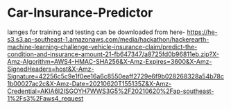# Car-Insurance-Predictor

Iamges for training and testing can be downloaded from here- https://he-s3.s3.ap-southeast-1.amazonaws.com/media/hackathon/hackerearth-machine-learning-challenge-vehicle-insurance-claim/predict-the-condition-and-insurance-amount-21-fb647347/a8725fd0b96811eb.zip?X-Amz-Algorithm=AWS4-HMAC-SHA256&X-Amz-Expires=3600&X-Amz-SignedHeaders=host&X-Amz-Signature=42256c5c9e1f0ee16a6c8550eaff2729e6f9b028268328a54b78c1b00027ac2c&X-Amz-Date=20210620T155135Z&X-Amz-Credential=AKIA6I2ISGOYH7WWS3G5%2F20210620%2Fap-southeast-1%2Fs3%2Faws4_request
